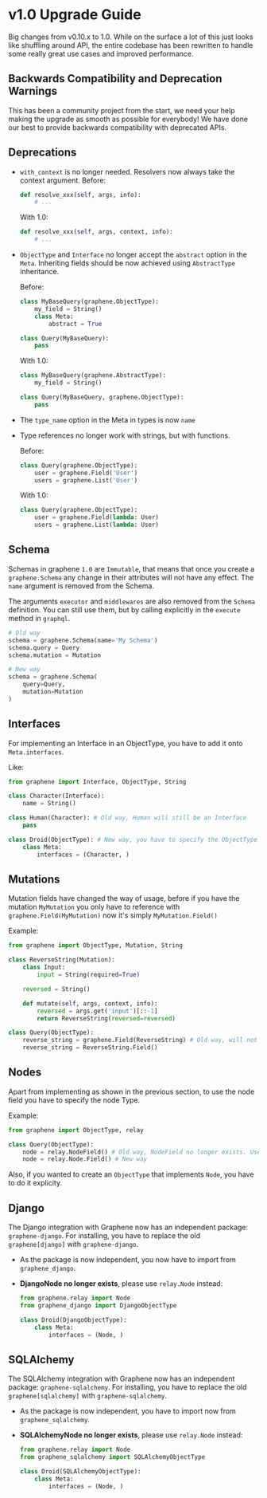 # v1.0 Upgrade Guide

Big changes from v0.10.x to 1.0. While on the surface a lot of this just looks like shuffling around API, the entire codebase has been rewritten to handle some really great use cases and improved performance.


## Backwards Compatibility and Deprecation Warnings

This has been a community project from the start, we need your help making the upgrade as smooth as possible for everybody!
We have done our best to provide backwards compatibility with deprecated APIs.


## Deprecations

* `with_context` is no longer needed. Resolvers now always take the context argument.
  Before:

  ```python
  def resolve_xxx(self, args, info):
      # ...
  ```

  With 1.0:
  ```python
  def resolve_xxx(self, args, context, info):
      # ...
  ```

* `ObjectType` and `Interface` no longer accept the `abstract` option in the `Meta`.
  Inheriting fields should be now achieved using `AbstractType` inheritance.

  Before:

  ```python
  class MyBaseQuery(graphene.ObjectType):
      my_field = String()
      class Meta:
          abstract = True

  class Query(MyBaseQuery):
      pass

  ```

  With 1.0:
  ```python
  class MyBaseQuery(graphene.AbstractType):
      my_field = String()

  class Query(MyBaseQuery, graphene.ObjectType):
      pass
  ```

* The `type_name` option in the Meta in types is now `name`

* Type references no longer work with strings, but with functions.

  Before:

  ```python
  class Query(graphene.ObjectType):
      user = graphene.Field('User')
      users = graphene.List('User')
  ```

  With 1.0:

  ```python
  class Query(graphene.ObjectType):
      user = graphene.Field(lambda: User)
      users = graphene.List(lambda: User)
  ```


## Schema

Schemas in graphene `1.0` are `Immutable`, that means that once you create a `graphene.Schema` any
change in their attributes will not have any effect.
The `name` argument is removed from the Schema.

The arguments `executor` and `middlewares` are also removed from the `Schema` definition.
You can still use them, but by calling explicitly in the `execute` method in `graphql`.


```python
# Old way
schema = graphene.Schema(name='My Schema')
schema.query = Query
schema.mutation = Mutation

# New way
schema = graphene.Schema(
    query=Query,
    mutation=Mutation
)
```


## Interfaces

For implementing an Interface in an ObjectType, you have to add it onto `Meta.interfaces`.

Like:

```python
from graphene import Interface, ObjectType, String

class Character(Interface):
    name = String()

class Human(Character): # Old way, Human will still be an Interface
    pass

class Droid(ObjectType): # New way, you have to specify the ObjectType
    class Meta:
        interfaces = (Character, )
```

## Mutations

Mutation fields have changed the way of usage, before if you have the mutation `MyMutation` you
only have to reference with `graphene.Field(MyMutation)` now it's simply `MyMutation.Field()`

Example:

```python
from graphene import ObjectType, Mutation, String

class ReverseString(Mutation):
    class Input:
        input = String(required=True)

    reversed = String()

    def mutate(self, args, context, info):
        reversed = args.get('input')[::-1]
        return ReverseString(reversed=reversed)

class Query(ObjectType):
    reverse_string = graphene.Field(ReverseString) # Old way, will not include the mutation arguments by default
    reverse_string = ReverseString.Field()
```

## Nodes

Apart from implementing as shown in the previous section, to use the node field you have to
specify the node Type.

Example:

```python
from graphene import ObjectType, relay

class Query(ObjectType):
    node = relay.NodeField() # Old way, NodeField no longer exists. Use Node.Field
    node = relay.Node.Field() # New way
```

Also, if you wanted to create an `ObjectType` that implements `Node`, you have to do it
explicity.


## Django

The Django integration with Graphene now has an independent package: `graphene-django`.
For installing, you have to replace the old `graphene[django]` with `graphene-django`.

* As the package is now independent, you now have to import from `graphene_django`.
* **DjangoNode no longer exists**, please use `relay.Node` instead:

  ```python
  from graphene.relay import Node
  from graphene_django import DjangoObjectType

  class Droid(DjangoObjectType):
      class Meta:
          interfaces = (Node, )
  ```

## SQLAlchemy

The SQLAlchemy integration with Graphene now has an independent package: `graphene-sqlalchemy`.
For installing, you have to replace the old `graphene[sqlalchemy]` with `graphene-sqlalchemy`.

* As the package is now independent, you have to import now from `graphene_sqlalchemy`.
* **SQLAlchemyNode no longer exists**, please use `relay.Node` instead:

  ```python
  from graphene.relay import Node
  from graphene_sqlalchemy import SQLAlchemyObjectType

  class Droid(SQLAlchemyObjectType):
      class Meta:
          interfaces = (Node, )
  ```

